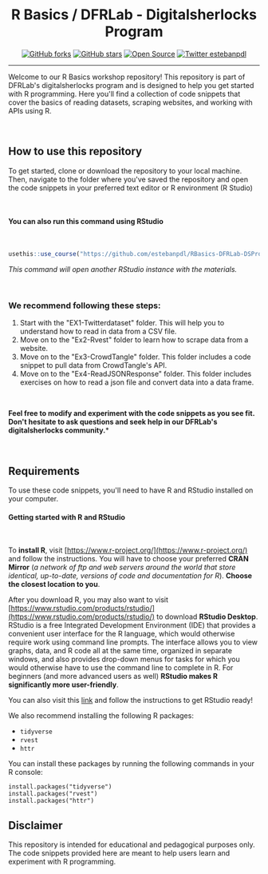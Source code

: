 <div align="center">

# R Basics / DFRLab - Digitalsherlocks Program


[![GitHub forks](https://img.shields.io/github/forks/estebanpdl/RBasics-DFRLab-DSProgram.svg?style=social&label=Fork&maxAge=2592000)](https://GitHub.com/estebanpdl/RBasics-DFRLab-DSProgram/network/)
[![GitHub stars](https://badgen.net/github/stars/estebanpdl/RBasics-DFRLab-DSProgram)](https://GitHub.com/estebanpdl/RBasics-DFRLab-DSProgram/stargazers/)
[![Open Source](https://badges.frapsoft.com/os/v1/open-source.svg?v=103)](https://twitter.com/estebanpdl)
[![Twitter estebanpdl](https://badgen.net/badge/icon/twitter?icon=twitter&label)](https://twitter.com/estebanpdl)

---

</div>

Welcome to our R Basics workshop repository! This repository is part of DFRLab's digitalsherlocks program and is designed to help you get started with R programming. Here you'll find a collection of code snippets that cover the basics of reading datasets, scraping websites, and working with APIs using R.

<br />

## How to use this repository

To get started, clone or download the repository to your local machine. Then, navigate to the folder where you've saved the repository and open the code snippets in your preferred text editor or R environment (R Studio)

<br />

#### **You can also run this command using RStudio**
<br />

```R
usethis::use_course("https://github.com/estebanpdl/RBasics-DFRLab-DSProgram.git")
```

*This command will open another RStudio instance with the materials.*

<br >

### We recommend following these steps:

1. Start with the "EX1-Twitterdataset" folder. This will help you to understand how to read in data from a CSV file.
2. Move on to the "Ex2-Rvest" folder to learn how to scrape data from a website.
3. Move on to the "Ex3-CrowdTangle" folder. This folder includes a code snippet to pull data from CrowdTangle's API.
4. Move on to the "Ex4-ReadJSONResponse" folder. This folder includes exercises on how to read a json file and convert data into a data frame.

<br />

**Feel free to modify and experiment with the code snippets as you see fit. Don't hesitate to ask questions and seek help in our DFRLab's digitalsherlocks community.***


<br />

## Requirements

To use these code snippets, you'll need to have R and RStudio installed on your computer.

#### Getting started with R and RStudio

<br />

To **install R**, visit [https://www.r-project.org/](https://www.r-project.org/) and follow the instructions. You will have to choose your preferred **CRAN Mirror** (*a network of ftp and web servers around the world that store identical, up-to-date, versions of code and documentation for R*). **Choose the closest location to you**.

After you download R, you may also want to visit [https://www.rstudio.com/products/rstudio/](https://www.rstudio.com/products/rstudio/) to download **RStudio Desktop**. RStudio is a free Integrated Development Environment (IDE) that provides a convenient user interface for the R language, which would otherwise require work using command line prompts. The interface allows you to view graphs, data, and R code all at the same time, organized in separate windows, and also provides drop-down menus for tasks for which you would otherwise have to use the command line to complete in R. For beginners (and more advanced users as well) **RStudio makes R significantly more user-friendly**.

You can also visit this [link](https://posit.co/download/rstudio-desktop/) and follow the instructions to get RStudio ready!


We also recommend installing the following R packages:

- `tidyverse`
- `rvest`
- `httr`

You can install these packages by running the following commands in your R console:

```
install.packages("tidyverse")
install.packages("rvest")
install.packages("httr")
```

## Disclaimer

This repository is intended for educational and pedagogical purposes only. The code snippets provided here are meant to help users learn and experiment with R programming.

